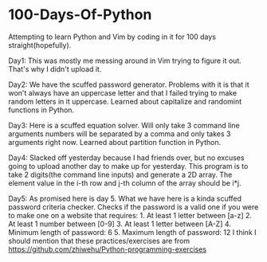 # 100-Days-Of-Python
Attempting to learn Python and Vim by coding in it for 100 days straight(hopefully).

Day1: This was mostly me messing around in Vim trying to figure it out. That's why I didn't upload it.

Day2: We have the scuffed password generator. Problems with it is that it won't always have an uppercase letter and that I failed trying to make random letters in it uppercase. Learned about capitalize and randomint functions in Python.

Day3: Here is a scuffed equation solver. Will only take 3 command line arguments numbers will be separated by a comma and only takes 3 arguments right now. Learned about partition function in Python.

Day4: Slacked off yesterday because I had friends over, but no excuses going to upload another day to make up for yesterday. This program is to take 2 digits(the command line inputs) and generate a 2D array. The element value in the i-th row and j-th column of the array should be i*j.

Day5: As promised here is day 5. What we have here is a kinda scuffed password criteria checker. Checks if the password is a valid one if you were to make one on a website that requires:
	1. At least 1 letter between [a-z]
	2. At least 1 number between [0-9]
	3. At least 1 letter between [A-Z]
	4. Minimum length of password: 6
	5. Maximum length of password: 12
I think I should mention that these practices/exercises are from https://github.com/zhiwehu/Python-programming-exercises 

